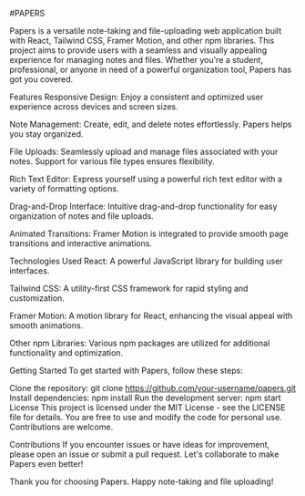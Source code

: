#PAPERS 

Papers is a versatile note-taking and file-uploading web application built with React, Tailwind CSS, Framer Motion, and other npm libraries. This project aims to provide users with a seamless and visually appealing experience for managing notes and files. Whether you're a student, professional, or anyone in need of a powerful organization tool, Papers has got you covered.

Features
Responsive Design: Enjoy a consistent and optimized user experience across devices and screen sizes.

Note Management: Create, edit, and delete notes effortlessly. Papers helps you stay organized.

File Uploads: Seamlessly upload and manage files associated with your notes. Support for various file types ensures flexibility.

Rich Text Editor: Express yourself using a powerful rich text editor with a variety of formatting options.

Drag-and-Drop Interface: Intuitive drag-and-drop functionality for easy organization of notes and file uploads.

Animated Transitions: Framer Motion is integrated to provide smooth page transitions and interactive animations.

Technologies Used
React: A powerful JavaScript library for building user interfaces.

Tailwind CSS: A utility-first CSS framework for rapid styling and customization.

Framer Motion: A motion library for React, enhancing the visual appeal with smooth animations.

Other npm Libraries: Various npm packages are utilized for additional functionality and optimization.

Getting Started
To get started with Papers, follow these steps:

Clone the repository: git clone https://github.com/your-username/papers.git
Install dependencies: npm install
Run the development server: npm start
License
This project is licensed under the MIT License - see the LICENSE file for details. You are free to use and modify the code for personal use. Contributions are welcome.

Contributions
If you encounter issues or have ideas for improvement, please open an issue or submit a pull request. Let's collaborate to make Papers even better!

Thank you for choosing Papers. Happy note-taking and file uploading!
